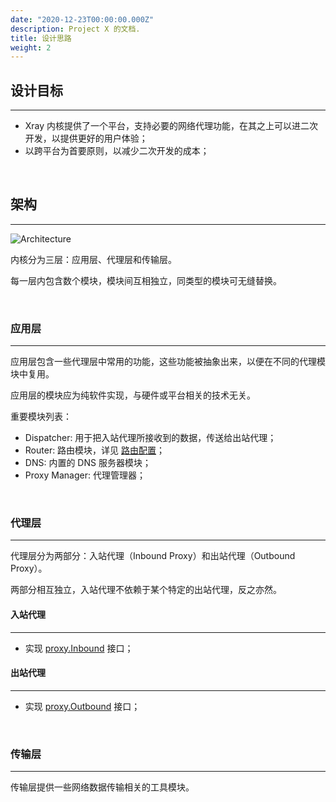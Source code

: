 ```yaml
---
date: "2020-12-23T00:00:00.000Z"
description: Project X 的文档.
title: 设计思路
weight: 2
---
```



## 设计目标
---
* Xray 内核提供了一个平台，支持必要的网络代理功能，在其之上可以进二次开发，以提供更好的用户体验；
* 以跨平台为首要原则，以减少二次开发的成本；

<br />

## 架构
---
![Architecture](../framework.png)

内核分为三层：应用层、代理层和传输层。

每一层内包含数个模块，模块间互相独立，同类型的模块可无缝替换。

<br />

### 应用层
---
应用层包含一些代理层中常用的功能，这些功能被抽象出来，以便在不同的代理模块中复用。

应用层的模块应为纯软件实现，与硬件或平台相关的技术无关。

重要模块列表：

* Dispatcher: 用于把入站代理所接收到的数据，传送给出站代理；
* Router: 路由模块，详见 [路由配置](../../../config/routing)；
* DNS: 内置的 DNS 服务器模块；
* Proxy Manager: 代理管理器；

<br />

### 代理层
---
代理层分为两部分：入站代理（Inbound Proxy）和出站代理（Outbound Proxy）。

两部分相互独立，入站代理不依赖于某个特定的出站代理，反之亦然。

#### 入站代理
---
* 实现 [proxy.Inbound](https://github.com/xtls/Xray-core/blob/main/proxy/proxy.go) 接口；

#### 出站代理
---
* 实现 [proxy.Outbound](https://github.com/xtls/Xray-core/blob/main/proxy/proxy.go) 接口；

<br />

### 传输层
---
传输层提供一些网络数据传输相关的工具模块。

